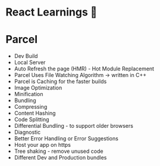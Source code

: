 # React Learnings 🚀

# Parcel

- Dev Build
- Local Server
- Auto Refresh the page (HMR) - Hot Module Replacement
- Parcel Uses File Watching Algorithm -> written in C++
- Parcel is Caching for the faster builds
- Image Optimization
- Minification
- Bundling
- Compressing
- Content Hashing
- Code Splitting
- Differential Bundling - to support older browsers
- Diagnostic
- Better Error Handling or Error Suggestions
- Host your app on https
- Tree shaking - remove unused code
- Different Dev and Production bundles
